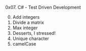 0x07. C# - Test Driven Development

0. Add integers
1. Divide a matrix
2. Max integer
3. Desserts, I stressed!
4. Unique character
5. camelCase
